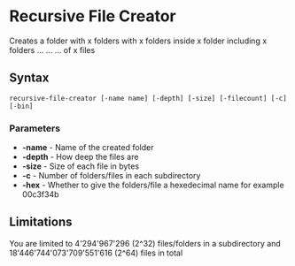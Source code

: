 # Recursive File Creator
Creates a folder with x folders with x folders inside x folder including x folders ... ... ... of x files

## Syntax
`recursive-file-creator [-name name] [-depth] [-size] [-filecount] [-c] [-bin]`

### Parameters
- **-name** - Name of the created folder
- **-depth** - How deep the files are
- **-size** - Size of each file in bytes
- **-c** - Number of folders/files in each subdirectory
- **-hex** - Whether to give the folders/file a hexedecimal name for example 00c3f34b

## Limitations
You are limited to 4'294'967'296 (2^32) files/folders in a subdirectory and 18'446'744'073'709'551'616 (2^64) files in total
